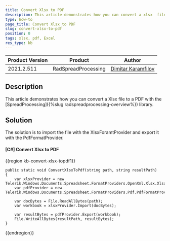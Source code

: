 ```yaml
---
title: Convert Xlsx to PDF
description: This article demonstrates how you can convert a xlsx  file to a PDF with the SpreadProcessing library.
type: how-to 
page_title: Convert Xlsx to PDF
slug: convert-xlsx-to-pdf
position: 0
tags: xlsx, pdf, Excel
res_type: kb
---
```


|Product Version|Product|Author|
|----|----|----|
|2021.2.511|RadSpreadProcessing|[Dimitar Karamfilov](https://www.telerik.com/blogs/author/dimitar-karamfilov)|

## Description

This article demonstrates how you can convert a Xlsx  file to a PDF with the [SpreadProcessing]({%slug radspreadprocessing-overview%}) library.

## Solution

The solution is to import the file with the XlsxForamtProvider and export it with the PdfFormatProvider. 

#### [C#] Convert Xlsx to PDF

{{region kb-convert-xlsx-topdf1}}

    public static void ConvertXlsxToPdf(string path, string resultPath)
    {
        var xlsxProvider = new Telerik.Windows.Documents.Spreadsheet.FormatProviders.OpenXml.Xlsx.XlsxFormatProvider();
        var pdfProvider = new Telerik.Windows.Documents.Spreadsheet.FormatProviders.Pdf.PdfFormatProvider();
    
        var docBytes = File.ReadAllBytes(path);
        var workbook = xlsxProvider.Import(docBytes);
    
        var resultBytes = pdfProvider.Export(workbook);
        File.WriteAllBytes(resultPath, resultBytes);
    }

{{endregion}}

